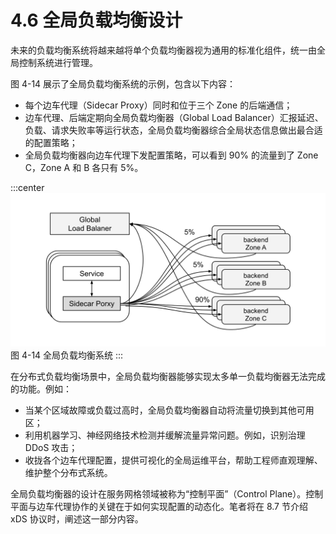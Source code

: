 # 4.6 全局负载均衡设计

未来的负载均衡系统将越来越将单个负载均衡器视为通用的标准化组件，统一由全局控制系统进行管理。

图 4-14 展示了全局负载均衡系统的示例，包含以下内容：
- 每个边车代理（Sidecar Proxy）同时和位于三个 Zone 的后端通信；
- 边车代理、后端定期向全局负载均衡器（Global Load Balancer）汇报延迟、负载、请求失败率等运行状态，全局负载均衡器综合全局状态信息做出最合适的配置策略；
- 全局负载均衡器向边车代理下发配置策略，可以看到 90% 的流量到了 Zone C，Zone A 和 B 各只有 5%。

:::center
  ![](../assets/global-load-balancer.svg)<br/>
图 4-14 全局负载均衡系统
:::

在分布式负载均衡场景中，全局负载均衡器能够实现太多单一负载均衡器无法完成的功能。例如：

- 当某个区域故障或负载过高时，全局负载均衡器自动将流量切换到其他可用区；
- 利用机器学习、神经网络技术检测并缓解流量异常问题。例如，识别治理 DDoS 攻击；
- 收拢各个边车代理配置，提供可视化的全局运维平台，帮助工程师直观理解、维护整个分布式系统。

全局负载均衡器的设计在服务网格领域被称为“控制平面”（Control Plane）。控制平面与边车代理协作的关键在于如何实现配置的动态化。笔者将在 8.7 节介绍 xDS 协议时，阐述这一部分内容。